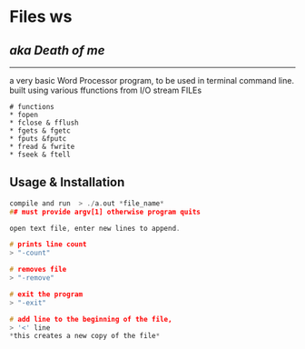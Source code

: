# Files ws 
## *aka Death of me*

 ***

a very basic Word Processor program, to be used in terminal command line. built using various ffunctions from I/O stream FILEs

 ```
# functions
* fopen  
* fclose & fflush
* fgets & fgetc
* fputs &fputc
* fread & fwrite
* fseek & ftell
 ```
## Usage & Installation 

``` c compiler
compile and run  > ./a.out *file_name*
## must provide argv[1] otherwise program quits

open text file, enter new lines to append. 

# prints line count
> "-count"

# removes file
> "-remove"

# exit the program
> "-exit"

# add line to the beginning of the file, 
> '<' line  
*this creates a new copy of the file*
``` 